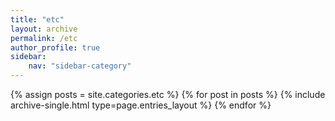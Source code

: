 ```yaml
---
title: "etc"
layout: archive
permalink: /etc
author_profile: true
sidebar:
    nav: "sidebar-category"
---
```


{% assign posts = site.categories.etc %}
{% for post in posts %} {% include archive-single.html type=page.entries_layout %} {% endfor %}